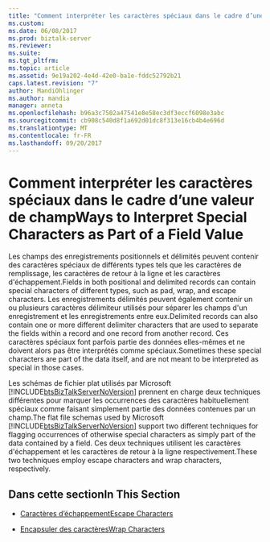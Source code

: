 ```yaml
---
title: "Comment interpréter les caractères spéciaux dans le cadre d’une valeur de champ | Documents Microsoft"
ms.custom: 
ms.date: 06/08/2017
ms.prod: biztalk-server
ms.reviewer: 
ms.suite: 
ms.tgt_pltfrm: 
ms.topic: article
ms.assetid: 9e19a202-4e4d-42e0-ba1e-fddc52792b21
caps.latest.revision: "7"
author: MandiOhlinger
ms.author: mandia
manager: anneta
ms.openlocfilehash: b96a3c7502a47541e8e58ec3df3eccf6098e3abc
ms.sourcegitcommit: cb908c540d8f1a692d01dc8f313e16cb4b4e696d
ms.translationtype: MT
ms.contentlocale: fr-FR
ms.lasthandoff: 09/20/2017
---
```

# <a name="ways-to-interpret-special-characters-as-part-of-a-field-value"></a><span data-ttu-id="77b66-102">Comment interpréter les caractères spéciaux dans le cadre d’une valeur de champ</span><span class="sxs-lookup"><span data-stu-id="77b66-102">Ways to Interpret Special Characters as Part of a Field Value</span></span>
<span data-ttu-id="77b66-103">Les champs des enregistrements positionnels et délimités peuvent contenir des caractères spéciaux de différents types tels que les caractères de remplissage, les caractères de retour à la ligne et les caractères d'échappement.</span><span class="sxs-lookup"><span data-stu-id="77b66-103">Fields in both positional and delimited records can contain special characters of different types, such as pad, wrap, and escape characters.</span></span> <span data-ttu-id="77b66-104">Les enregistrements délimités peuvent également contenir un ou plusieurs caractères délimiteur utilisés pour séparer les champs d'un enregistrement et les enregistrements entre eux.</span><span class="sxs-lookup"><span data-stu-id="77b66-104">Delimited records can also contain one or more different delimiter characters that are used to separate the fields within a record and one record from another record.</span></span> <span data-ttu-id="77b66-105">Ces caractères spéciaux font parfois partie des données elles-mêmes et ne doivent alors pas être interprétés comme spéciaux.</span><span class="sxs-lookup"><span data-stu-id="77b66-105">Sometimes these special characters are part of the data itself, and are not meant to be interpreted as special in those cases.</span></span>  
  
 <span data-ttu-id="77b66-106">Les schémas de fichier plat utilisés par Microsoft [!INCLUDE[btsBizTalkServerNoVersion](../includes/btsbiztalkservernoversion-md.md)] prennent en charge deux techniques différentes pour marquer les occurrences des caractères habituellement spéciaux comme faisant simplement partie des données contenues par un champ.</span><span class="sxs-lookup"><span data-stu-id="77b66-106">The flat file schemas used by Microsoft [!INCLUDE[btsBizTalkServerNoVersion](../includes/btsbiztalkservernoversion-md.md)] support two different techniques for flagging occurrences of otherwise special characters as simply part of the data contained by a field.</span></span> <span data-ttu-id="77b66-107">Ces deux techniques utilisent les caractères d'échappement et les caractères de retour à la ligne respectivement.</span><span class="sxs-lookup"><span data-stu-id="77b66-107">These two techniques employ escape characters and wrap characters, respectively.</span></span>  
  
## <a name="in-this-section"></a><span data-ttu-id="77b66-108">Dans cette section</span><span class="sxs-lookup"><span data-stu-id="77b66-108">In This Section</span></span>  
  
-   [<span data-ttu-id="77b66-109">Caractères d’échappement</span><span class="sxs-lookup"><span data-stu-id="77b66-109">Escape Characters</span></span>](../core/escape-characters.md)  
  
-   [<span data-ttu-id="77b66-110">Encapsuler des caractères</span><span class="sxs-lookup"><span data-stu-id="77b66-110">Wrap Characters</span></span>](../core/wrap-characters.md)